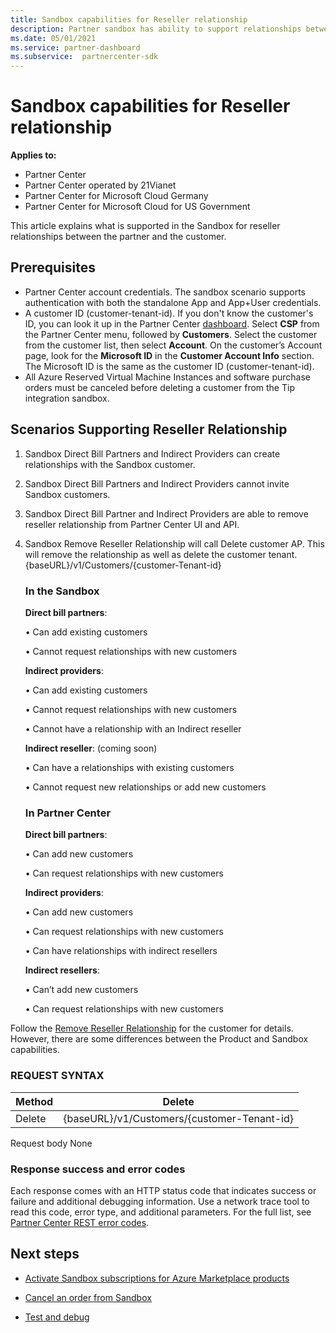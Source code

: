 ```yaml
---
title: Sandbox capabilities for Reseller relationship
description: Partner sandbox has ability to support relationships between the partner and the customer
ms.date: 05/01/2021
ms.service: partner-dashboard
ms.subservice:  partnercenter-sdk
---
```


# Sandbox capabilities for Reseller relationship

**Applies to:**

- Partner Center
- Partner Center operated by 21Vianet
- Partner Center for Microsoft Cloud Germany
- Partner Center for Microsoft Cloud for US Government

This article explains what is supported in the Sandbox for reseller relationships between the partner and the customer. 

## Prerequisites

- Partner Center account credentials. The sandbox scenario supports authentication with both the standalone App and App+User credentials.
- A customer ID (customer-tenant-id). If you don't know the customer's ID, you can look it up in the Partner Center [dashboard](https://partner.microsoft.com/dashboard/home). Select **CSP** from the Partner Center menu, followed by **Customers**. Select the customer from the customer list, then select **Account**. On the customer’s Account page, look for the **Microsoft ID** in the **Customer Account Info** section. The Microsoft ID is the same as the customer ID (customer-tenant-id).
- All Azure Reserved Virtual Machine Instances and software purchase orders must be canceled before deleting a customer from the Tip integration sandbox.

## Scenarios Supporting Reseller Relationship

1.	Sandbox Direct Bill Partners and Indirect Providers can create relationships with the Sandbox customer. 
2.	Sandbox Direct Bill Partners and Indirect Providers cannot invite Sandbox customers.

3. Sandbox Direct Bill Partner and Indirect Providers are able to remove reseller relationship from Partner Center UI and API.

4. Sandbox Remove Reseller Relationship will call Delete customer AP. This will remove the relationship as well as delete the customer tenant. {baseURL}/v1/Customers/{customer-Tenant-id}


    ### In the Sandbox

    **Direct bill partners**:

    •	Can add existing customers

    •	Cannot request relationships with new customers

    **Indirect providers**:

    •	Can add existing customers

    •	Cannot request relationships with new customers

    •	Cannot have a relationship with an Indirect reseller

    **Indirect reseller**: (coming soon)

    •	Can have a relationships with existing customers

    •	Cannot request new relationships or add new customers

    ### In Partner Center

    **Direct bill partners**:

    •	Can add new customers

    •	Can request relationships with new customers

    **Indirect providers**:

    •	Can add new customers

    •	Can request relationships with new customers

    •	Can have relationships with indirect resellers

    **Indirect resellers**:

    •	Can’t add new customers

    •	Can request relationships with new customers


Follow the [Remove Reseller Relationship](remove-a-reseller-relationship-with-a-customer.md) for the customer for details. However, there are some differences between the Product and Sandbox capabilities.

### REQUEST SYNTAX

|**Method**|**Delete**|
|-------------|------------|
|Delete|{baseURL}/v1/Customers/{customer-Tenant-id} |

Request body
None

### Response success and error codes

Each response comes with an HTTP status code that indicates success or failure and additional debugging information. Use a network trace tool to read this code, error type, and additional parameters. For the full list, see [Partner Center REST error codes](./error-codes.md).

## Next steps

- [Activate Sandbox subscriptions for Azure Marketplace products](activate-sandbox-subscription-azure-marketplace-products.md)

- [Cancel an order from Sandbox](cancel-an-order-from-the-integration-sandbox.md)

- [Test and debug](test-and-debug.md)